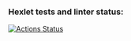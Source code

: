 ### Hexlet tests and linter status:
[![Actions Status](https://github.com/Yagshymyrat/python-project-lvl1/workflows/hexlet-check/badge.svg)](https://github.com/Yagshymyrat/python-project-lvl1/actions)